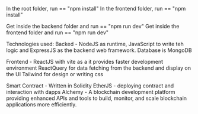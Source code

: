 In the root folder, run == "npm install"
In the frontend folder, run == "npm install"

Get inside the backend folder and run == "npm run dev"
Get inside the frontend folder and run == "npm run dev"

Technologies used:
Backed - NodeJS as runtime, JavaScript to write teh logic and ExpressJS as the backend web framework.
Database is MongoDB

Frontend - ReactJS with vite as a it provides faster development environment
ReactQuery for data fetching from the backend and display on the UI
Tailwind for design or writing css

Smart Contract - Written in Solidity
EtherJS - deploying contract and interaction with dapps
Alchemy - A blockchain development platform providing enhanced APIs and tools to build, monitor, and scale blockchain applications more efficiently.
